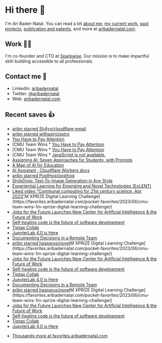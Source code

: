 # Hi there  👋

I'm Ari Bader-Natal. You can read a bit [about me](https://aribadernatal.com), [my current work](https://aribadernatal.com/projects/Sparkwise/), [past projects](https://aribadernatal.com/projects/), [publication and patents](https://aribadernatal.com/publications), and more at [aribadernatal.com](https://aribadernatal.com).

## Work  👨‍💻

I'm co-founder and CTO at [Sparkwise](https://sparkwise.co). Our mission is to make impactful skill-building accessible to all professionals.

## Contact me  💬 

- LinkedIn: [aribadernatal](https://linkedin.com/in/aribadernatal)
- Twitter: [@aribadernatal](https://twitter.com/aribadernatal)
- Web: [aribadernatal.com](https://aribadernatal.com)

## Recent saves  👍

<!--START_SECTION:feed-->
* [aribn starred Sh4yy&#x2F;cloudflare-email](https:&#x2F;&#x2F;favorites.aribadernatal.com&#x2F;github-favorites&#x2F;2023&#x2F;06&#x2F;aribn-starred-sh4yy-cloudflare-email&#x2F;)
* [aribn starred withastro&#x2F;astro](https:&#x2F;&#x2F;favorites.aribadernatal.com&#x2F;github-favorites&#x2F;2023&#x2F;06&#x2F;aribn-starred-withastro-astro&#x2F;)
* [You Have to Pay Attention](https:&#x2F;&#x2F;favorites.aribadernatal.com&#x2F;pocket-favorites&#x2F;2023&#x2F;06&#x2F;you-have-to-pay-attention&#x2F;)
* [CMU Team Wins * [You Have to Pay Attention](https:&#x2F;&#x2F;favorites.aribadernatal.com&#x2F;pocket-favorites&#x2F;2023&#x2F;06&#x2F;you-have-to-pay-attention&#x2F;)
* [CMU Team Wins * [You Have to Pay Attention](https:&#x2F;&#x2F;favorites.aribadernatal.com&#x2F;pocket-favorites&#x2F;2023&#x2F;06&#x2F;you-have-to-pay-attention&#x2F;)
* [CMU Team Wins * [JavaScript is not available.](https:&#x2F;&#x2F;favorites.aribadernatal.com&#x2F;pocket-favorites&#x2F;2023&#x2F;06&#x2F;javascript-is-not-available&#x2F;)
* [Assigning AI: Seven Approaches for Students, with Prompts](https:&#x2F;&#x2F;favorites.aribadernatal.com&#x2F;pocket-favorites&#x2F;2023&#x2F;06&#x2F;assigning-ai-seven-approaches-for-students-with-prompts&#x2F;)
* [A Map of AI for Education](https:&#x2F;&#x2F;favorites.aribadernatal.com&#x2F;pocket-favorites&#x2F;2023&#x2F;06&#x2F;a-map-of-ai-for-education&#x2F;)
* [AI Assistant · Cloudflare Workers docs](https:&#x2F;&#x2F;favorites.aribadernatal.com&#x2F;pocket-favorites&#x2F;2023&#x2F;06&#x2F;ai-assistant-%c2%b7-cloudflare-workers-docs&#x2F;)
* [aribn starred PostHog&#x2F;posthog](https:&#x2F;&#x2F;favorites.aribadernatal.com&#x2F;github-favorites&#x2F;2023&#x2F;06&#x2F;aribn-starred-posthog-posthog&#x2F;)
* [StyleDrop: Text-To-Image Generation in Any Style](https:&#x2F;&#x2F;favorites.aribadernatal.com&#x2F;pocket-favorites&#x2F;2023&#x2F;06&#x2F;styledrop-text-to-image-generation-in-any-style&#x2F;)
* [Experiential Learning for Emerging and Novel Technologies (ExLENT)](https:&#x2F;&#x2F;favorites.aribadernatal.com&#x2F;pocket-favorites&#x2F;2023&#x2F;06&#x2F;experiential-learning-for-emerging-and-novel-technologies-exlent&#x2F;)
* [Liked video “Communal computing for 21st century science, Apr 2023”](https:&#x2F;&#x2F;favorites.aribadernatal.com&#x2F;likes-on-youtube&#x2F;2023&#x2F;06&#x2F;liked-video-communal-computing-for-21st-century-science-apr-2023&#x2F;)M XPRIZE Digital Learning Challenge](https:&#x2F;&#x2F;favorites.aribadernatal.com&#x2F;pocket-favorites&#x2F;2023&#x2F;06&#x2F;cmu-team-wins-1m-xprize-digital-learning-challenge&#x2F;)
* [Jobs for the Future Launches New Center for Artificial Intelligence &amp; the Future of Work](https:&#x2F;&#x2F;favorites.aribadernatal.com&#x2F;pocket-favorites&#x2F;2023&#x2F;06&#x2F;jobs-for-the-future-launches-new-center-for-artificial-intelligence-the-future-of-work&#x2F;)
* [Self-healing code is the future of software development](https:&#x2F;&#x2F;favorites.aribadernatal.com&#x2F;pocket-favorites&#x2F;2023&#x2F;06&#x2F;self-healing-code-is-the-future-of-software-development&#x2F;)
* [Tiptap Collab](https:&#x2F;&#x2F;favorites.aribadernatal.com&#x2F;pocket-favorites&#x2F;2023&#x2F;06&#x2F;tiptap-collab&#x2F;)
* [JupyterLab 4.0 is Here](https:&#x2F;&#x2F;favorites.aribadernatal.com&#x2F;pocket-favorites&#x2F;2023&#x2F;06&#x2F;jupyterlab-4-0-is-here&#x2F;)
* [Documenting Decisions in a Remote Team](https:&#x2F;&#x2F;favorites.aribadernatal.com&#x2F;pocket-favorites&#x2F;2023&#x2F;06&#x2F;documenting-decisions-in-a-remote-team&#x2F;)
* [aribn starred hasparus&#x2F;novel](https:&#x2F;&#x2F;favorites.aribadernatal.com&#x2F;github-favorites&#x2F;2023&#x2F;06&#x2F;aribn-starred-hasparus-novel&#x2F;)M XPRIZE Digital Learning Challenge](https:&#x2F;&#x2F;favorites.aribadernatal.com&#x2F;pocket-favorites&#x2F;2023&#x2F;06&#x2F;cmu-team-wins-1m-xprize-digital-learning-challenge&#x2F;)
* [Jobs for the Future Launches New Center for Artificial Intelligence &amp; the Future of Work](https:&#x2F;&#x2F;favorites.aribadernatal.com&#x2F;pocket-favorites&#x2F;2023&#x2F;06&#x2F;jobs-for-the-future-launches-new-center-for-artificial-intelligence-the-future-of-work&#x2F;)
* [Self-healing code is the future of software development](https:&#x2F;&#x2F;favorites.aribadernatal.com&#x2F;pocket-favorites&#x2F;2023&#x2F;06&#x2F;self-healing-code-is-the-future-of-software-development&#x2F;)
* [Tiptap Collab](https:&#x2F;&#x2F;favorites.aribadernatal.com&#x2F;pocket-favorites&#x2F;2023&#x2F;06&#x2F;tiptap-collab&#x2F;)
* [JupyterLab 4.0 is Here](https:&#x2F;&#x2F;favorites.aribadernatal.com&#x2F;pocket-favorites&#x2F;2023&#x2F;06&#x2F;jupyterlab-4-0-is-here&#x2F;)
* [Documenting Decisions in a Remote Team](https:&#x2F;&#x2F;favorites.aribadernatal.com&#x2F;pocket-favorites&#x2F;2023&#x2F;06&#x2F;documenting-decisions-in-a-remote-team&#x2F;)
* [aribn starred hasparus&#x2F;novel](https:&#x2F;&#x2F;favorites.aribadernatal.com&#x2F;github-favorites&#x2F;2023&#x2F;06&#x2F;aribn-starred-hasparus-novel&#x2F;)M XPRIZE Digital Learning Challenge](https:&#x2F;&#x2F;favorites.aribadernatal.com&#x2F;pocket-favorites&#x2F;2023&#x2F;06&#x2F;cmu-team-wins-1m-xprize-digital-learning-challenge&#x2F;)
* [Jobs for the Future Launches New Center for Artificial Intelligence &amp; the Future of Work](https:&#x2F;&#x2F;favorites.aribadernatal.com&#x2F;pocket-favorites&#x2F;2023&#x2F;06&#x2F;jobs-for-the-future-launches-new-center-for-artificial-intelligence-the-future-of-work&#x2F;)
* [Self-healing code is the future of software development](https:&#x2F;&#x2F;favorites.aribadernatal.com&#x2F;pocket-favorites&#x2F;2023&#x2F;06&#x2F;self-healing-code-is-the-future-of-software-development&#x2F;)
* [Tiptap Collab](https:&#x2F;&#x2F;favorites.aribadernatal.com&#x2F;pocket-favorites&#x2F;2023&#x2F;06&#x2F;tiptap-collab&#x2F;)
* [JupyterLab 4.0 is Here](https:&#x2F;&#x2F;favorites.aribadernatal.com&#x2F;pocket-favorites&#x2F;2023&#x2F;06&#x2F;jupyterlab-4-0-is-here&#x2F;)
<!--END_SECTION:feed-->
* [Thousands more at favorites.aribadernatal.com](https://favorites.aribadernatal.com)
